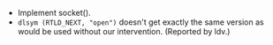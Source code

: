 * Implement socket().
* `dlsym (RTLD_NEXT, "open")` doesn't get exactly the same version as
  would be used without our intervention. (Reported by ldv.)

